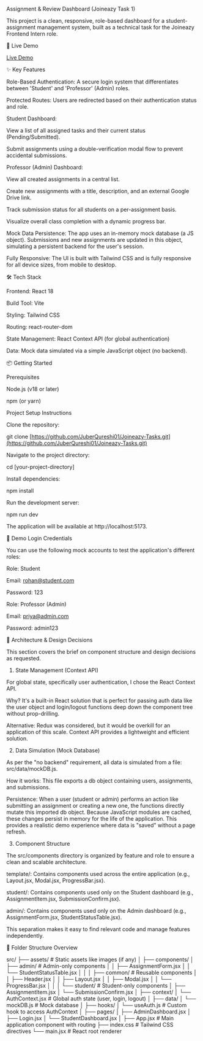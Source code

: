 Assignment & Review Dashboard (Joineazy Task 1)

This project is a clean, responsive, role-based dashboard for a student-assignment management system, built as a technical task for the Joineazy Frontend Intern role.

🚀 Live Demo

[Live Demo](https://joineazy-tasks.vercel.app/)

✨ Key Features

Role-Based Authentication: A secure login system that differentiates between 'Student' and 'Professor' (Admin) roles.

Protected Routes: Users are redirected based on their authentication status and role.

Student Dashboard:

View a list of all assigned tasks and their current status (Pending/Submitted).

Submit assignments using a double-verification modal flow to prevent accidental submissions.

Professor (Admin) Dashboard:

View all created assignments in a central list.

Create new assignments with a title, description, and an external Google Drive link.

Track submission status for all students on a per-assignment basis.

Visualize overall class completion with a dynamic progress bar.

Mock Data Persistence: The app uses an in-memory mock database (a JS object). Submissions and new assignments are updated in this object, simulating a persistent backend for the user's session.

Fully Responsive: The UI is built with Tailwind CSS and is fully responsive for all device sizes, from mobile to desktop.

🛠️ Tech Stack

Frontend: React 18

Build Tool: Vite

Styling: Tailwind CSS

Routing: react-router-dom

State Management: React Context API (for global authentication)

Data: Mock data simulated via a simple JavaScript object (no backend).

📦 Getting Started

Prerequisites

Node.js (v18 or later)

npm (or yarn)

Project Setup Instructions

Clone the repository:

git clone [https://github.com/JuberQureshi01/Joineazy-Tasks.git](https://github.com/JuberQureshi01/Joineazy-Tasks.git)


Navigate to the project directory:

cd [your-project-directory]


Install dependencies:

npm install


Run the development server:

npm run dev


The application will be available at http://localhost:5173.

🔑 Demo Login Credentials

You can use the following mock accounts to test the application's different roles:

Role: Student

Email: rohan@student.com

Password: 123

Role: Professor (Admin)

Email: priya@admin.com

Password: admin123

🧠 Architecture & Design Decisions

This section covers the brief on component structure and design decisions as requested.

1. State Management (Context API)

For global state, specifically user authentication, I chose the React Context API.

Why? It's a built-in React solution that is perfect for passing auth data like the user object and login/logout functions deep down the component tree without prop-drilling.

Alternative: Redux was considered, but it would be overkill for an application of this scale. Context API provides a lightweight and efficient solution.

2. Data Simulation (Mock Database)

As per the "no backend" requirement, all data is simulated from a file: src/data/mockDB.js.

How it works: This file exports a db object containing users, assignments, and submissions.

Persistence: When a user (student or admin) performs an action like submitting an assignment or creating a new one, the functions directly mutate this imported db object. Because JavaScript modules are cached, these changes persist in memory for the life of the application. This provides a realistic demo experience where data is "saved" without a page refresh.

3. Component Structure

The src/components directory is organized by feature and role to ensure a clean and scalable architecture.

template/: Contains components used across the entire application (e.g., Layout.jsx, Modal.jsx, ProgressBar.jsx).

student/: Contains components used only on the Student dashboard (e.g., AssignmentItem.jsx, SubmissionConfirm.jsx).

admin/: Contains components used only on the Admin dashboard (e.g., AssignmentForm.jsx, StudentStatusTable.jsx).

This separation makes it easy to find relevant code and manage features independently.

📁 Folder Structure Overview

src/
├── assets/ # Static assets like images (if any)
│
├── components/
│ ├── admin/ # Admin-only components
│ │ ├── AssignmentForm.jsx
│ │ └── StudentStatusTable.jsx
│ │
│ ├── common/ # Reusable components
│ │ ├── Header.jsx
│ │ ├── Layout.jsx
│ │ ├── Modal.jsx
│ │ └── ProgressBar.jsx
│ │
│ └── student/ # Student-only components
│ ├── AssignmentItem.jsx
│ └── SubmissionConfirm.jsx
│
├── context/
│ └── AuthContext.jsx # Global auth state (user, login, logout)
│
├── data/
│ └── mockDB.js # Mock database
│
├── hooks/
│ └── useAuth.js # Custom hook to access AuthContext
│
├── pages/
│ ├── AdminDashboard.jsx
│ ├── Login.jsx
│ └── StudentDashboard.jsx
│
├── App.jsx # Main application component with routing
├── index.css # Tailwind CSS directives
└── main.jsx # React root renderer
